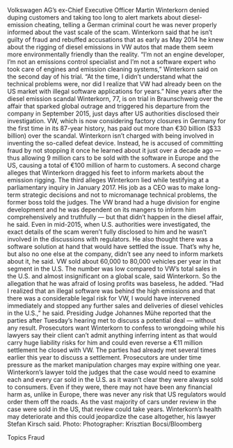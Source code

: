 Volkswagen AG’s ex-Chief Executive Officer Martin Winterkorn denied duping customers and taking too long to alert markets about diesel-emission cheating, telling a German criminal court he was never properly informed about the vast scale of the scam.
Winterkorn said that he isn’t guilty of fraud and rebuffed accusations that as early as May 2014 he knew about the rigging of diesel emissions in VW autos that made them seem more environmentally friendly than the reality.
“I’m not an engine developer, I’m not an emissions control specialist and I’m not a software expert who took care of engines and emission cleaning systems,” Winterkorn said on the second day of his trial. “At the time, I didn’t understand what the technical problems were, nor did I realize that VW had already been on the US market with illegal software applications for years.”
Nine years after the diesel emission scandal Winterkorn, 77, is on trial in Braunschweig over the affair that sparked global outrage and triggered his departure from the company in September 2015, just days after US authorities disclosed their investigation. VW, which is now considering factory closures in Germany for the first time in its 87-year history, has paid out more than €30 billion ($33 billion) over the scandal.
Winterkorn isn’t charged with being involved in inventing the so-called defeat device. Instead, he is accused of committing fraud by not stopping it once he learned about it just over a decade ago — thus allowing 9 million cars to be sold with the software in Europe and the US, causing a total of €100 million of harm to customers.
A second charge alleges that Winterkorn dragged his feet to inform markets about the emission rigging. The third alleges Winterkorn lied while testifying at a parliamentary inquiry in January 2017.
His job as a CEO was to make long-term strategic decisions and not to micromanage technical problems, the former boss told the judges. The VW brand had a huge division for engine development and he was dependent on its mangers to inform him comprehensively and truthfully — but that didn’t happen in the diesel affair, he said.
Even in mid-2015, when U.S. authorities were investigated, the exact details of the scam weren’t fully disclosed to him and he wasn’t involved in the discussions with regulators. He also thought there was a software solution at hand that would have settled the issue. That’s why he, but also no one else at the company, didn’t see any need to inform markets about it, he said.
VW sold about 60,000 to 80,000 vehicles per year in that segment in the U.S. The number was low compared to VW’s total sales in the U.S. and almost insignificant on a global scale, said Winterkorn. So the allegation that he was afraid of losing profits was baseless, he added.
“Had I realized that an illegal software was behind the high emissions and that there was a considerable legal risk for VW, I would have intervened immediately and stopped any further sales and deliveries of diesel vehicles in the U.S.,” he said.
Presiding Judge Johannes Mühe reported that the parties after Tuesday’s hearing met to discuss a potential deal — without any result. Prosecutors want Winterkorn to confess to wrongdoing while his lawyers say their client can’t admit anything inferring intent as that would carry huge liability risks for him and could even reverse a €11 million settlement he closed with VW.
The parties had already met several times earlier this year to discuss a settlement. Prosecutors are under time pressure as the market manipulation charges may expire withing one year. Winterkorn’s lawyer told the judges that the case would need to examine each and every car sold in the U.S. as it wasn’t clear they were always sold to consumers. Even if they were, there may not have been any financial harm as, unlike in Europe, there was never any risk that US regulators would order them off the roads.
As the vast majority of cars under review in the case were sold in the US, that review could take years. Winterkorn’s health may deteriorate and this could jeopardize the case altogether, his lawyer Stefan Kirsch said.
Photo: Photographer: Krisztian Bocsi/Bloomberg

Topics
Fraud
